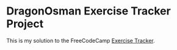 # DragonOsman Exercise Tracker Project

This is my solution to the FreeCodeCamp [Exercise Tracker](https://www.freecodecamp.org/learn/apis-and-microservices/apis-and-microservices-projects/exercise-tracker).
